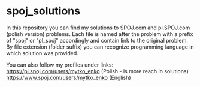 # spoj_solutions
In this repository you can find my solutions to SPOJ.com and pl.SPOJ.com (polish version) problems.
Each file is named after the problem with a prefix of "spoj" or "pl_spoj" accordingly and contain link to the original problem.
By file extension (folder suffix) you can recognize programming language in which solution was provided.

You can also follow my profiles under links:
https://pl.spoj.com/users/mytko_enko (Polish - is more reach in solutions)
https://www.spoj.com/users/mytko_enko (English)
